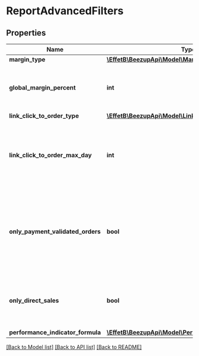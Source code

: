 # ReportAdvancedFilters

## Properties
Name | Type | Description | Notes
------------ | ------------- | ------------- | -------------
**margin_type** | [**\EffetB\BeezupApi\Model\MarginType**](MarginType.md) |  | 
**global_margin_percent** | **int** | If the margin type is &#39;Global&#39;, indicate the percentage of sale price. | [optional] 
**link_click_to_order_type** | [**\EffetB\BeezupApi\Model\LinkClickToOrderType**](LinkClickToOrderType.md) |  | 
**link_click_to_order_max_day** | **int** | If the linkOrderType is OnClickDate, indicate the max day to search the click from the order | [optional] 
**only_payment_validated_orders** | **bool** | If true, you will get the only the orders with payment validated. Otherwise, you will get all orders validated or not. | [default to false]
**only_direct_sales** | **bool** | If true, you will get only direct sales. Otherwise the indirect sales will be included. | [default to false]
**performance_indicator_formula** | [**\EffetB\BeezupApi\Model\PerformanceIndicatorFormula**](PerformanceIndicatorFormula.md) |  | 

[[Back to Model list]](../README.md#documentation-for-models) [[Back to API list]](../README.md#documentation-for-api-endpoints) [[Back to README]](../README.md)


